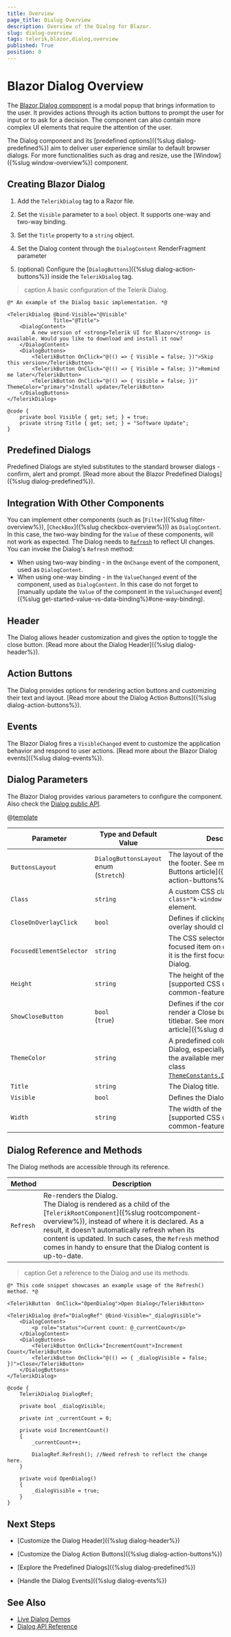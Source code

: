 ```yaml
---
title: Overview
page_title: Dialog Overview
description: Overview of the Dialog for Blazor.
slug: dialog-overview
tags: telerik,blazor,dialog,overview
published: True
position: 0
---
```


# Blazor Dialog Overview

The <a href="https://www.telerik.com/blazor-ui/dialog" target="_blank">Blazor Dialog component</a> is a modal popup that brings information to the user. It provides actions through its action buttons to prompt the user for input or to ask for a decision. The component can also contain more complex UI elements that require the attention of the user.

The Dialog component and its [predefined options]({%slug dialog-predefined%}) aim to deliver user experience similar to default browser dialogs. For more functionalities such as drag and resize, use the [Window]({%slug window-overview%}) component.

## Creating Blazor Dialog

1. Add the `TelerikDialog` tag to a Razor file.

2. Set the `Visible` parameter to a `bool` object. It supports one-way and two-way binding.

3. Set the `Title` property to a `string` object.

4. Set the Dialog content through the `DialogContent` RenderFragment parameter

5. (optional) Configure the [`DialogButtons`]({%slug  dialog-action-buttons%}) inside the `TelerikDialog` tag.

>caption A basic configuration of the Telerik Dialog.

````CSHTML
@* An example of the Dialog basic implementation. *@

<TelerikDialog @bind-Visible="@Visible"
               Title="@Title">
    <DialogContent>
        A new version of <strong>Telerik UI for Blazor</strong> is available. Would you like to download and install it now?
    </DialogContent>
    <DialogButtons>
        <TelerikButton OnClick="@(() => { Visible = false; })">Skip this version</TelerikButton>
        <TelerikButton OnClick="@(() => { Visible = false; })">Remind me later</TelerikButton>
        <TelerikButton OnClick="@(() => { Visible = false; })" ThemeColor="primary">Install update</TelerikButton>
    </DialogButtons>
</TelerikDialog>

@code {
    private bool Visible { get; set; } = true;
    private string Title { get; set; } = "Software Update";
}
````

## Predefined Dialogs

Predefined Dialogs are styled substitutes to the standard browser dialogs - confirm, alert and prompt. [Read more about the Blazor Predefined Dialogs]({%slug dialog-predefined%}).

## Integration With Other Components

You can implement other components (such as [`Filter`]({%slug filter-overview%}), [`CheckBox`]({%slug checkbox-overview%})) as `DialogContent`. In this case, the two-way binding for the `Value` of these components, will not work as expected. The Dialog needs to [`Refresh`](#dialog-reference-and-methods) to reflect UI changes. You can invoke the Dialog's `Refresh` method:
* When using two-way binding - in the `OnChange` event of the component, used as `DialogContent`.
* When using one-way binding - in the `ValueChanged` event of the component, used as `DialogContent`. In this case do not forget to [manually update the `Value` of the component in the `ValueChanged` event]({%slug get-started-value-vs-data-binding%}#one-way-binding).

## Header

The Dialog allows header customization and gives the option to toggle the close button. [Read more about the Dialog Header]({%slug dialog-header%}).

## Action Buttons

The Dialog provides options for rendering action buttons and customizing their text and layout. [Read more about the Dialog Action Buttons]({%slug dialog-action-buttons%}).

## Events

The Blazor Dialog fires a `VisibleChanged` event to customize the application behavior and respond to user actions. [Read more about the Blazor Dialog events]({%slug dialog-events%}).

## Dialog Parameters

The Blazor Dialog provides various parameters to configure the component. Also check the [Dialog public API](/blazor-ui/api/Telerik.Blazor.Components.TelerikDialog).

@[template](/_contentTemplates/common/parameters-table-styles.md#table-layout)

| Parameter | Type and Default Value | Description |
| --- | --- | --- |
| `ButtonsLayout` | `DialogButtonsLayout` enum <br /> (`Stretch`) | The layout of the actions button in the footer. See more in the [Action Buttons article]({%slug  dialog-action-buttons%})). |
| `Class` | `string` | A custom CSS class to the `<div class="k-window k-dialog">` element. |
| `CloseOnOverlayClick` | `bool` | Defines if clicking on the modal overlay should close the Dialog. |
| `FocusedElementSelector` | `string` | The CSS selector of the initially focused item on open. By default, it is the first focusable item in the Dialog. |
| `Height` | `string` | The height of the Dialog in any [supported CSS unit]({%slug common-features/dimensions%}). |
| `ShowCloseButton` | `bool` <br /> (`true`) | Defines if the component will render a Close button in the titlebar. See more in the [Header article]({%slug  dialog-header%}). |
| `ThemeColor` | `string` | A predefined color scheme for the Dialog, especially the titlebar. Use the available members of the static class [`ThemeConstants.Dialog.ThemeColor`](/blazor-ui/api/Telerik.Blazor.ThemeConstants.Dialog.ThemeColor). |
| `Title` | `string` | The Dialog title. |
| `Visible` | `bool` | Defines the Dialog visibility. |
| `Width` | `string` | The width of the Dialog in any [supported CSS unit]({%slug common-features/dimensions%}). |


## Dialog Reference and Methods

The Dialog methods are accessible through its reference.

| Method | Description |
| --- | --- |
| `Refresh` | Re-renders the Dialog. <br /> The Dialog is rendered as a child of the [`TelerikRootComponent`]({%slug rootcomponent-overview%}), instead of where it is declared. As a result, it doesn't automatically refresh when its content is updated. In such cases, the `Refresh` method comes in handy to ensure that the Dialog content is up-to-date. |

>caption Get a reference to the Dialog and use its methods.

````CSHTML
@* This code snippet showcases an example usage of the Refresh() method. *@

<TelerikButton  OnClick="OpenDialog">Open Dialog</TelerikButton>

<TelerikDialog @ref="DialogRef" @bind-Visible="_dialogVisible">
    <DialogContent>
        <p role="status">Current count: @_currentCount</p>
    </DialogContent>
    <DialogButtons>
        <TelerikButton OnClick="IncrementCount">Increment Count</TelerikButton>
        <TelerikButton OnClick="@(() => { _dialogVisible = false; })">Close</TelerikButton>
    </DialogButtons>
</TelerikDialog>

@code {
    TelerikDialog DialogRef;

    private bool _dialogVisible;

    private int _currentCount = 0;

    private void IncrementCount()
    {
        _currentCount++;

        DialogRef.Refresh(); //Need refresh to reflect the change here.
    }

    private void OpenDialog()
    {
        _dialogVisible = true;
    }
}
````

## Next Steps

* [Customize the Dialog Header]({%slug dialog-header%})

* [Customize the Dialog Action Buttons]({%slug dialog-action-buttons%})

* [Explore the Predefined Dialogs]({%slug dialog-predefined%})

* [Handle the Dialog Events]({%slug dialog-events%})

## See Also

  * [Live Dialog Demos](https://demos.telerik.com/blazor-ui/dialog/overview)
  * [Dialog API Reference](/blazor-ui/api/Telerik.Blazor.Components.TelerikDialog)